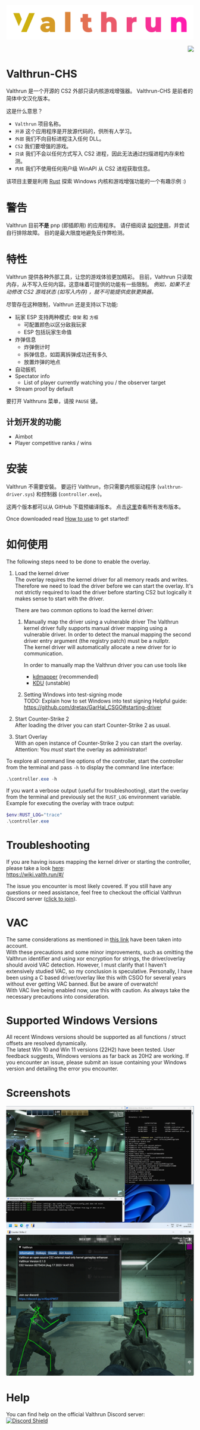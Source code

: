 ![Valthrun CS2 Logo](./docs/_media/logo.svg)
<p align="right">
<a href="https://discord.gg/ecKbpAPW5T">
<img src="https://discordapp.com/api/guilds/1135362291311849693/widget.png?style=shield">
</a>
</p>

# Valthrun-CHS
Valthrun 是一个开源的 CS2 外部只读内核游戏增强器。
Valthrun-CHS 是前者的简体中文汉化版本。

这是什么意思？  
- `Valthrun` 项目名称。
- `开源` 这个应用程序是开放源代码的，供所有人学习。
- `外部` 我们不向目标进程注入任何 DLL。
- `CS2` 我们要增强的游戏。
- `只读` 我们不会以任何方式写入 CS2 进程，因此无法通过扫描进程内存来检测。
- `内核` 我们不使用任何用户级 WinAPI 从 CS2 进程获取信息。

该项目主要是利用 [Rust](https://www.rust-lang.org) 探索 Windows 内核和游戏增强功能的一个有趣示例 :)

# 警告
Valthrun 目前**不是** pnp (即插即用) 的应用程序。 
请仔细阅读 [如何使用](#如何使用)，并尝试自行排除故障。 
目的是最大限度地避免反作弊检测。
  
# 特性
Valthrun 提供各种外部工具，让您的游戏体验更加精彩。 
目前，Valthrun 只读取内存，从不写入任何内容。这意味着可提供的功能有一些限制。 
*例如，如果不主动修改 CS2 游戏状态 (如写入内存) ，就不可能提供皮肤更换器。*
  
尽管存在这种限制，Valthrun 还是支持以下功能:
- 玩家 ESP
  支持两种模式: `骨架` 和 `方框`
  - 可配置颜色以区分敌我玩家
  - ESP 包括玩家生命值
- 炸弹信息
  - 炸弹倒计时
  - 拆弹信息，如距离拆弹成功还有多久
  - 放置炸弹的地点
- 自动扳机
- Spectator info
  - List of player currently watching you / the observer target
- Stream proof by default

要打开 Valthruns 菜单，请按 `PAUSE` 键。

## 计划开发的功能
- Aimbot
- Player competitive ranks / wins

# 安装
Valthrun 不需要安裝。 
要运行 Valthrun，你只需要内核驱动程序 (`valthrun-driver.sys`) 和控制器 (`controller.exe`)。
  
这两个版本都可以从 GitHub 下载预编译版本。
点击[这里](https://github.com/WolverinDEV/Valthrun/releases)查看所有发布版本。
  
Once downloaded read [How to use](#如何使用) to get started!

# 如何使用
The following steps need to be done to enable the overlay.
1. Load the kernel driver  
   The overlay requires the kernel driver for all memory reads and writes.
   Therefore we need to load the driver before we can start the overlay. It's not strictly required to load the driver before starting CS2 but logically it makes sense to start with the driver.
     
   There are two common options to load the kernel driver:
   1. Manually map the driver using a vulnerable driver
      The Valthrun kernel driver fully supports manual driver mapping using a vulnerable driver. In order to detect the manual mapping the second driver entry argument (the registry patch) must be a nullptr.  
      The kernel driver will automatically allocate a new driver for io communication.  

      In order to manually map the Valthrun driver you can use tools like  
      - [kdmapper](https://github.com/TheCruZ/kdmapper) (recommended)
      - [KDU](https://github.com/hfiref0x/KDU) (unstable)

   2. Setting Windows into test-signing mode  
      TODO: Explain how to set Windows into test signing
      Helpful guide: https://github.com/dretax/GarHal_CSGO#starting-driver
   
2. Start Counter-Strike 2  
After loading the driver you can start Counter-Strike 2 as usual.  

3. Start Overlay  
With an open instance of Counter-Strike 2 you can start the overlay.  
Attention: You *must* start the overlay as administrator!  
  
To explore all command line options of the controller, start the controller from the terminal and pass `-h` to display the command line interface:
```ps1
.\controller.exe -h
```

If you want a verbose output (useful for troubleshooting), start the overlay from the terminal and previously set the `RUST_LOG` environment variable.  
Example for executing the overlay with trace output:  
```ps1
$env:RUST_LOG="trace"
.\controller.exe
```

# Troubleshooting
If you are having issues mapping the kernel driver or starting the controller, please take a look [here](https://wiki.valth.run/#/):  
https://wiki.valth.run/#/
  
The issue you encounter is most likely covered. If you still have any questions or need assistance, feel free to checkout the official Valthrun Discord server ([click to join](https://discord.gg/ecKbpAPW5T)).

# VAC
The same considerations as mentioned in [this link](https://github.com/dretax/GarHal_CSGO#starting-driver) have been taken into account.  
With these precautions and some minor improvements, such as omitting the Valthrun identifier and using xor encryption for strings, the driver/overlay should avoid VAC detection. However, I must clarify that I haven't extensively studied VAC, so my conclusion is speculative. Personally, I have been using a C based driver/overlay like this with CSGO for several years without ever getting VAC banned. But be aware of overwatch!  
With VAC live being enabled now, use this with caution. As always take the necessary precautions into consideration.

# Supported Windows Versions
All recent Windows versions should be supported as all functions / struct offsets are resolved dynamically.  
The latest Win 10 and Win 11 versions (22H2) have been tested. User feedback suggests, Windows versions as far back as 20H2 are working.
If you encounter an issue, please submit an issue containing your Windows version and detailing the error you encounter.  
  
# Screenshots
![](./docs/_media/showcase_01.png)
![](./docs/_media/showcase_02.png)

# Help
You can find help on the official Valthrun Discord server:  
[![Discord Shield](https://discordapp.com/api/guilds/1135362291311849693/widget.png?style=shield)](https://discord.gg/ecKbpAPW5T)
